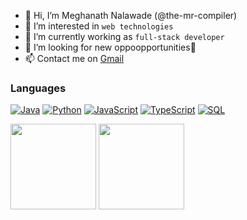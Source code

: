 - 👋 Hi, I’m Meghanath Nalawade (@the-mr-compiler)
- 👀 I’m interested in `web technologies`
- 🌱 I’m currently working as ```full-stack developer```
- 💞️ I’m looking for new oppoopportunities🤗
- 📫 Contact me on <a href="mailto:meghanathms06@gmail.com">Gmail</a>

<!-- ![Profile views](https://gpvc.arturio.dev/the-mr-compiler) -->

### Languages

[![Java](https://img.shields.io/badge/-Java-000?&logo=Java&logoColor=007396)](https://github.com/the-mr-compiler?tab=repositories&q=&type=&language=java)
[![Python](https://img.shields.io/badge/-Python-000?&logo=python)](https://github.com/the-mr-compiler?tab=repositories&q=&type=&language=python)
[![JavaScript](https://img.shields.io/badge/-JavaScript-000?&logo=JavaScript&logoColor=ddc508)](https://github.com/the-mr-compiler?tab=repositories&q=&type=&language=javascript)
[![TypeScript](https://img.shields.io/badge/-TypeScript-000?&logo=TypeScript&logoColor=007ACC)](https://github.com/the-mr-compiler?tab=repositories&q=&type=&language=typescript)
[![SQL](https://img.shields.io/badge/-SQL-000?&logo=MySQL&logoColor=4479A1)](https://github.com/the-mr-compiler?tab=repositories&q=&type=&language=sql)



<img height="137px" src="https://github-readme-stats.vercel.app/api?username=the-mr-compiler&hide_title=true&hide_border=true&show_icons=true&include_all_commits=true&count_private=true&line_height=21&text_color=000&icon_color=000&bg_color=0,ea6161,ffc64d,fffc4d,52fa5a&theme=graywhite" />

<img height="137px" src="https://github-readme-stats.vercel.app/api/top-langs/?username=the-mr-compiler&hide=html&hide_title=true&hide_border=true&layout=compact&langs_count=10&text_color=000&icon_color=fff&bg_color=0,52fa5a,4dfcff,c64dff&theme=graywhite" />
